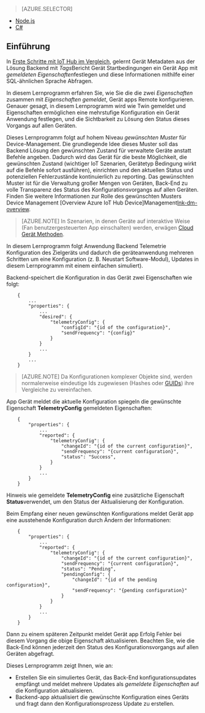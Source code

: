 > [AZURE.SELECTOR]
- [Node.js](../articles/iot-hub/iot-hub-node-node-twin-how-to-configure.md)
- [C#](../articles/iot-hub/iot-hub-csharp-node-twin-how-to-configure.md)

## <a name="introduction"></a>Einführung

In [Erste Schritte mit IoT Hub im Vergleich][lnk-twin-tutorial], gelernt Gerät Metadaten aus der Lösung Backend mit *Tags*Bericht Gerät Startbedingungen ein Gerät App mit *gemeldeten Eigenschaften*festlegen und diese Informationen mithilfe einer SQL-ähnlichen Sprache Abfragen.

In diesem Lernprogramm erfahren Sie, wie Sie die die zwei *Eigenschaften* zusammen mit *Eigenschaften gemeldet*, Gerät apps Remote konfigurieren. Genauer gesagt, in diesem Lernprogramm wird wie Twin gemeldet und Eigenschaften ermöglichen eine mehrstufige Konfiguration ein Gerät Anwendung festlegen, und die Sichtbarkeit zu Lösung den Status dieses Vorgangs auf allen Geräten.

Dieses Lernprogramm folgt auf hohem Niveau *gewünschten Muster* für Device-Management. Die grundlegende Idee dieses Muster soll das Backend Lösung den gewünschten Zustand für verwaltete Geräte anstatt Befehle angeben. Dadurch wird das Gerät für die beste Möglichkeit, die gewünschten Zustand (wichtiger IoT Szenarien, Gerätetyp Bedingung wirkt auf die Befehle sofort ausführen), einrichten und den aktuellen Status und potenziellen Fehlerzustände kontinuierlich zu reporting. Das gewünschten Muster ist für die Verwaltung großer Mengen von Geräten, Back-End zu volle Transparenz des Status des Konfigurationsvorgangs auf allen Geräten.
Finden Sie weitere Informationen zur Rolle des gewünschten Musters Device Management [Overview Azure IoT Hub Device]Management[lnk-dm-overview].

> [AZURE.NOTE] In Szenarien, in denen Geräte auf interaktive Weise (Fan benutzergesteuerten App einschalten) werden, erwägen [Cloud Gerät Methoden][lnk-methods].

In diesem Lernprogramm folgt Anwendung Backend Telemetrie Konfiguration des Zielgeräts und dadurch die geräteanwendung mehreren Schritten um eine Konfiguration (z. B. Neustart Software-Modul), Updates in diesem Lernprogramm mit einem einfachen simuliert).

Backend-speichert die Konfiguration in das Gerät zwei Eigenschaften wie folgt:

        {
            ...
            "properties": {
                ...
                "desired": {
                    "telemetryConfig": {
                        "configId": "{id of the configuration}",
                        "sendFrequency": "{config}"
                    }
                }
                ...
            }
            ...
        }

> [AZURE.NOTE] Da Konfigurationen komplexer Objekte sind, werden normalerweise eindeutige Ids zugewiesen (Hashes oder [GUIDs][lnk-guid]) ihre Vergleiche zu vereinfachen.

App Gerät meldet die aktuelle Konfiguration spiegeln die gewünschte Eigenschaft **TelemetryConfig** gemeldeten Eigenschaften:

        {
            "properties": {
                ...
                "reported": {
                    "telemetryConfig": {
                        "changeId": "{id of the current configuration}",
                        "sendFrequency": "{current configuration}",
                        "status": "Success",
                    }
                }
                ...
            }
        }

Hinweis wie gemeldete **TelemetryConfig** eine zusätzliche Eigenschaft **Status**verwendet, um den Status der Aktualisierung der Konfiguration.

Beim Empfang einer neuen gewünschten Konfigurations meldet Gerät app eine ausstehende Konfiguration durch Ändern der Informationen:

        {
            "properties": {
                ...
                "reported": {
                    "telemetryConfig": {
                        "changeId": "{id of the current configuration}",
                        "sendFrequency": "{current configuration}",
                        "status": "Pending",
                        "pendingConfig": {
                            "changeId": "{id of the pending configuration}",
                            "sendFrequency": "{pending configuration}"
                        }
                    }
                }
                ...
            }
        }

Dann zu einem späteren Zeitpunkt meldet Gerät app Erfolg Fehler bei diesem Vorgang die obige Eigenschaft aktualisieren.
Beachten Sie, wie die Back-End können jederzeit den Status des Konfigurationsvorgangs auf allen Geräten abgefragt.

Dieses Lernprogramm zeigt Ihnen, wie an:

- Erstellen Sie ein simuliertes Gerät, das Back-End konfigurationsupdates empfängt und meldet mehrere Updates als *gemeldete Eigenschaften* auf die Konfiguration aktualisieren.
- Backend-app aktualisiert die gewünschte Konfiguration eines Geräts und fragt dann den Konfigurationsprozess Update zu erstellen.

<!-- links -->

[lnk-methods]: ../articles/iot-hub/iot-hub-devguide-direct-methods.md
[lnk-dm-overview]: ../articles/iot-hub/iot-hub-device-management-overview.md
[lnk-twin-tutorial]: ../articles/iot-hub/iot-hub-node-node-twin-getstarted.md
[lnk-guid]: https://en.wikipedia.org/wiki/Globally_unique_identifier